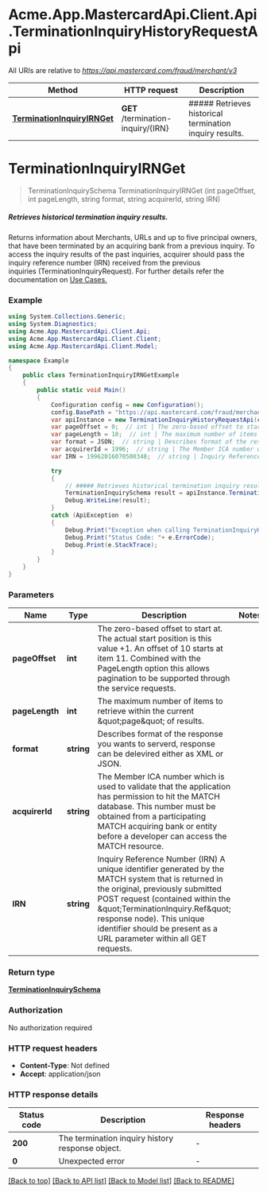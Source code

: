 # Acme.App.MastercardApi.Client.Api.TerminationInquiryHistoryRequestApi

All URIs are relative to *https://api.mastercard.com/fraud/merchant/v3*

Method | HTTP request | Description
------------- | ------------- | -------------
[**TerminationInquiryIRNGet**](TerminationInquiryHistoryRequestApi.md#terminationinquiryirnget) | **GET** /termination-inquiry/{IRN} | ##### Retrieves historical termination inquiry results.


<a name="terminationinquiryirnget"></a>
# **TerminationInquiryIRNGet**
> TerminationInquirySchema TerminationInquiryIRNGet (int pageOffset, int pageLength, string format, string acquirerId, string IRN)

##### Retrieves historical termination inquiry results.

Returns information about Merchants, URLs and up to five principal owners, that have been terminated by an acquiring bank from a previous inquiry. To access the inquiry results of the past inquiries, acquirer should pass the inquiry reference number (IRN) received from the previous inquiries (TerminationInquiryRequest). For further details refer the documentation on [Use Cases.](/match/documentation/use-cases)  

### Example
```csharp
using System.Collections.Generic;
using System.Diagnostics;
using Acme.App.MastercardApi.Client.Api;
using Acme.App.MastercardApi.Client.Client;
using Acme.App.MastercardApi.Client.Model;

namespace Example
{
    public class TerminationInquiryIRNGetExample
    {
        public static void Main()
        {
            Configuration config = new Configuration();
            config.BasePath = "https://api.mastercard.com/fraud/merchant/v3";
            var apiInstance = new TerminationInquiryHistoryRequestApi(config);
            var pageOffset = 0;  // int | The zero-based offset to start at. The actual start position is this value +1. An offset of 10 starts at item 11. Combined with the PageLength option this allows pagination to be supported through the service requests.
            var pageLength = 10;  // int | The maximum number of items to retrieve within the current \"page\" of results.
            var format = JSON;  // string | Describes format of the response you wants to serverd, response can be delevired either as XML or JSON.
            var acquirerId = 1996;  // string | The Member ICA number which is used to validate that the application has permission to hit the MATCH database. This number must be obtained from a participating MATCH acquiring bank or entity before a developer can access the MATCH resource.
            var IRN = 19962016070500348;  // string | Inquiry Reference Number (IRN) A unique identifier generated by the MATCH system that is returned in the original, previously submitted POST request (contained within the \"TerminationInquiry.Ref\" response node). This unique identifier should be present as a URL parameter within all GET requests.

            try
            {
                // ##### Retrieves historical termination inquiry results.
                TerminationInquirySchema result = apiInstance.TerminationInquiryIRNGet(pageOffset, pageLength, format, acquirerId, IRN);
                Debug.WriteLine(result);
            }
            catch (ApiException  e)
            {
                Debug.Print("Exception when calling TerminationInquiryHistoryRequestApi.TerminationInquiryIRNGet: " + e.Message );
                Debug.Print("Status Code: "+ e.ErrorCode);
                Debug.Print(e.StackTrace);
            }
        }
    }
}
```

### Parameters

Name | Type | Description  | Notes
------------- | ------------- | ------------- | -------------
 **pageOffset** | **int**| The zero-based offset to start at. The actual start position is this value +1. An offset of 10 starts at item 11. Combined with the PageLength option this allows pagination to be supported through the service requests. | 
 **pageLength** | **int**| The maximum number of items to retrieve within the current \&quot;page\&quot; of results. | 
 **format** | **string**| Describes format of the response you wants to serverd, response can be delevired either as XML or JSON. | 
 **acquirerId** | **string**| The Member ICA number which is used to validate that the application has permission to hit the MATCH database. This number must be obtained from a participating MATCH acquiring bank or entity before a developer can access the MATCH resource. | 
 **IRN** | **string**| Inquiry Reference Number (IRN) A unique identifier generated by the MATCH system that is returned in the original, previously submitted POST request (contained within the \&quot;TerminationInquiry.Ref\&quot; response node). This unique identifier should be present as a URL parameter within all GET requests. | 

### Return type

[**TerminationInquirySchema**](TerminationInquirySchema.md)

### Authorization

No authorization required

### HTTP request headers

 - **Content-Type**: Not defined
 - **Accept**: application/json


### HTTP response details
| Status code | Description | Response headers |
|-------------|-------------|------------------|
| **200** | The termination inquiry history response object. |  -  |
| **0** | Unexpected error |  -  |

[[Back to top]](#) [[Back to API list]](../README.md#documentation-for-api-endpoints) [[Back to Model list]](../README.md#documentation-for-models) [[Back to README]](../README.md)

